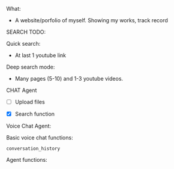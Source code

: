 What:

- A website/porfolio of myself. Showing my works, track record

SEARCH TODO:

Quick search:

- At last 1 youtube link

Deep search mode:

- Many pages (5-10) and 1-3 youtube videos.

CHAT Agent

- [ ] Upload files
- [X] Search function


Voice Chat Agent:

Basic voice chat functions:

    conversation_history


Agent functions:
